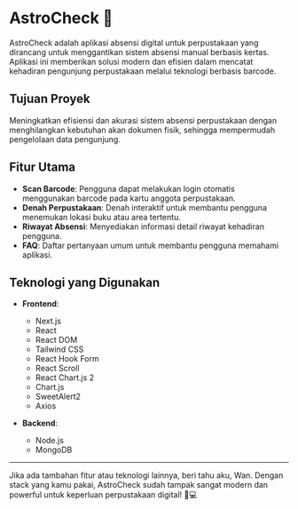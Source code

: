 # AstroCheck 🚀

AstroCheck adalah aplikasi absensi digital untuk perpustakaan yang dirancang untuk menggantikan sistem absensi manual berbasis kertas. Aplikasi ini memberikan solusi modern dan efisien dalam mencatat kehadiran pengunjung perpustakaan melalui teknologi berbasis barcode.

## Tujuan Proyek
Meningkatkan efisiensi dan akurasi sistem absensi perpustakaan dengan menghilangkan kebutuhan akan dokumen fisik, sehingga mempermudah pengelolaan data pengunjung.

## Fitur Utama
- **Scan Barcode**: Pengguna dapat melakukan login otomatis menggunakan barcode pada kartu anggota perpustakaan.  
- **Denah Perpustakaan**: Denah interaktif untuk membantu pengguna menemukan lokasi buku atau area tertentu.  
- **Riwayat Absensi**: Menyediakan informasi detail riwayat kehadiran pengguna.  
- **FAQ**: Daftar pertanyaan umum untuk membantu pengguna memahami aplikasi.

## Teknologi yang Digunakan

- **Frontend**:
  - Next.js
  - React
  - React DOM
  - Tailwind CSS
  - React Hook Form
  - React Scroll
  - React Chart.js 2
  - Chart.js
  - SweetAlert2
  - Axios

- **Backend**:
  - Node.js
  - MongoDB

---

Jika ada tambahan fitur atau teknologi lainnya, beri tahu aku, Wan. Dengan stack yang kamu pakai, AstroCheck sudah tampak sangat modern dan powerful untuk keperluan perpustakaan digital! 📖💻

